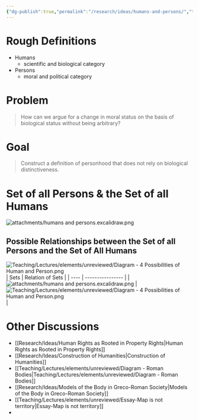 ```yaml
---
{"dg-publish":true,"permalink":"/research/ideas/humans-and-persons/","tags":["gardenEntry"]}
---
```


# Rough Definitions
- Humans
	- scientific and biological category
- Persons
	- moral and political category

# Problem
> How can we argue for a change in moral status on the basis of biological status without being arbitrary?

# Goal
> Construct a definition of personhood that does not rely on biological distinctiveness. 

# Set of all Persons & the Set of all Humans

![attachments/humans and persons.excalidraw.png](/img/user/attachments/humans%20and%20persons.excalidraw.png)

## Possible Relationships between the Set of all Persons and the Set of All Humans

![Teaching/Lectures/elements/unreviewed/Diagram - 4 Possibilities of Human and Person.png](/img/user/Teaching/Lectures/elements/unreviewed/Diagram%20-%204%20Possibilities%20of%20Human%20and%20Person.png)
| Sets | Relation of Sets |
| ---- | ---------------- |
| ![attachments/humans and persons.excalidraw.png](/img/user/attachments/humans%20and%20persons.excalidraw.png)   | ![Teaching/Lectures/elements/unreviewed/Diagram - 4 Possibilities of Human and Person.png](/img/user/Teaching/Lectures/elements/unreviewed/Diagram%20-%204%20Possibilities%20of%20Human%20and%20Person.png)  |

# Other Discussions
- [[Research/Ideas/Human Rights as Rooted in Property Rights\|Human Rights as Rooted in Property Rights]]
- [[Research/Ideas/Construction of Humanities\|Construction of Humanities]]
- [[Teaching/Lectures/elements/unreviewed/Diagram - Roman Bodies\|Teaching/Lectures/elements/unreviewed/Diagram - Roman Bodies]]
- [[Research/Ideas/Models of the Body in Greco-Roman Society\|Models of the Body in Greco-Roman Society]]
- [[Teaching/Lectures/elements/unreviewed/Essay-Map is not territory\|Essay-Map is not territory]]
- 